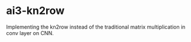 # ai3-kn2row
Implementing the kn2row instead of the traditional matrix multiplication in conv layer on CNN.
